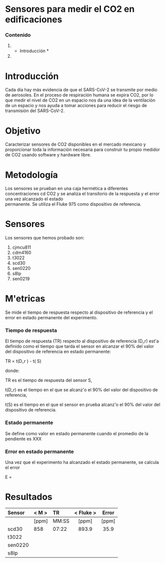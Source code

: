 # Sensores para medir el CO2 en edificaciones

### Contenido

1. *  Introducción *
2. 


# Introducción

Cada día hay más evidencia de que el SARS-CoV-2 se transmite por medio de aerosoles.
En el proceso de respiración humana se expira CO2,  por lo que medir
el nivel de CO2 en un espacio nos da una idea de la ventilación de un espacio
y nos ayuda a tomar acciones para
reducir el riesgo de transmisión del SARS-CoV-2.


# Objetivo
Caracterizar sensores de CO2 disponibles en el mercado mexicano y proporcionar
toda la información necesaria para construir tu propio medidor de CO2 usando
software y hardware libre.

# Metodología
Los sensores se prueban en una caja hermética a diferentes concentraciones cd CO2 y
se analiza el transitorio de la respuesta y el error una vez alcanzado el estado  
permanente. Se utiliza el Fluke 975 como dispositivo de referencia.

# Sensores

Los sensores que hemos probado son:

1. cjmcu811
2. cdm4160
3. t3022
4. scd30
5. sen0220
6. s8lp
7. sen0219

# M'etricas

Se mide el tiempo de respuesta respecto al dispositivo de referencia
y el error en estado permanente del experimento.

### Tiempo de respuesta

El tiempo de respuesta (TR) respecto al dispositivo de referencia (D_r) est'a
definido como el tiempo que tarda el sensor en alcanzar el 90% del valor
del dispositivo de referencia en estado permanente:

TR = t(D_r ) - t( S)

donde:

TR es el tiempo de respuesta del sensor S,

t(D_r) es el tiempo en el que se alcanz'o el 90% del valor
del dispositivo de referencia,

t(S) es el tiempo en el que el sensor en prueba alcanz'o
el 90% del valor del dispositivo de referencia.

### Estado permanente

Se define como valor en estado permanente cuando el promedio de
la pendiente es XXX

### Error en estado permanente

Una vez que el experimento ha alcanzado el estado permanente, se calcula el error

E =



# Resultados



| Sensor |   < M > | TR     | < Fluke > |  Error  |
|:-------| :-----  |:---    | :--:      | :--:    |
|        |  [ppm]  | MM:SS  |   [ppm]   |  [ppm]  |
| scd30  |  858    | 07:22  |  893.9    |   35.9  |
| t3022  |         |        |           | |  
|sen0220 |         |        |           | |
| s8lp   |         |        |           | |
